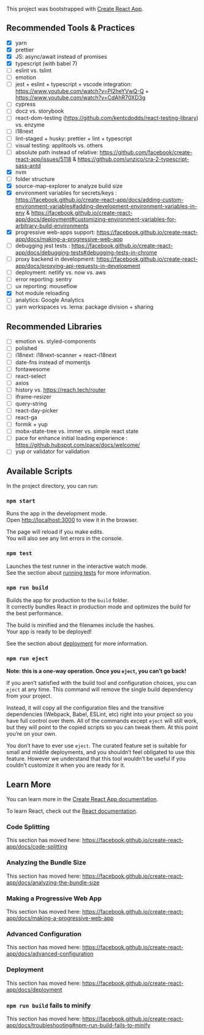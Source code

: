 This project was bootstrapped with [Create React App](https://github.com/facebook/create-react-app).

## Recommended Tools & Practices

- [x] yarn
- [x] prettier
- [x] JS: async/await instead of promises
- [x] typescript (with babel 7)
- [ ] eslint vs. tslint
- [ ] emotion
- [ ] jest + eslint + typescript + vscode integration: https://www.youtube.com/watch?v=Pl2heYVwQ-Q + https://www.youtube.com/watch?v=CdAhR70XD3g
- [ ] cypress
- [ ] docz vs. storybook
- [ ] react-dom-testing (https://github.com/kentcdodds/react-testing-library) vs. enzyme
- [ ] i18next
- [ ] lint-staged + husky: prettier + lint + typescript
- [ ] visual testing: applitools vs. others
- [ ] absolute path instead of relative: https://github.com/facebook/create-react-app/issues/5118 & https://github.com/unzico/cra-2-typescript-sass-antd
- [x] nvm
- [ ] folder structure
- [x] source-map-explorer to analyze build size
- [x] environment variables for secrets/keys : https://facebook.github.io/create-react-app/docs/adding-custom-environment-variables#adding-development-environment-variables-in-env & https://facebook.github.io/create-react-app/docs/deployment#customizing-environment-variables-for-arbitrary-build-environments
- [x] progressive web-apps support: https://facebook.github.io/create-react-app/docs/making-a-progressive-web-app
- [ ] debugging jest tests : https://facebook.github.io/create-react-app/docs/debugging-tests#debugging-tests-in-chrome
- [ ] proxy backend in development: https://facebook.github.io/create-react-app/docs/proxying-api-requests-in-development
- [ ] deployment: netlify vs. now vs. aws
- [ ] error reporting: sentry
- [ ] ux reporting: mouseflow
- [x] hot module reloading
- [ ] analytics: Google Analytics
- [ ] yarn workspaces vs. lerna: package division + sharing

## Recommended Libraries

- [ ] emotion vs. styled-components
- [ ] polished
- [ ] i18next: i18next-scanner + react-i18next
- [ ] date-fns instead of momentjs
- [ ] fontawesome
- [ ] react-select
- [ ] axios
- [ ] history vs. https://reach.tech/router
- [ ] iframe-resizer
- [ ] query-string
- [ ] react-day-picker
- [ ] react-ga
- [ ] formik + yup
- [ ] mobx-state-tree vs. immer vs. simple react state
- [ ] pace for enhance initial loading experience : https://github.hubspot.com/pace/docs/welcome/
- [ ] yup or validator for validation

## Available Scripts

In the project directory, you can run:

### `npm start`

Runs the app in the development mode.<br>
Open [http://localhost:3000](http://localhost:3000) to view it in the browser.

The page will reload if you make edits.<br>
You will also see any lint errors in the console.

### `npm test`

Launches the test runner in the interactive watch mode.<br>
See the section about [running tests](https://facebook.github.io/create-react-app/docs/running-tests) for more information.

### `npm run build`

Builds the app for production to the `build` folder.<br>
It correctly bundles React in production mode and optimizes the build for the best performance.

The build is minified and the filenames include the hashes.<br>
Your app is ready to be deployed!

See the section about [deployment](https://facebook.github.io/create-react-app/docs/deployment) for more information.

### `npm run eject`

**Note: this is a one-way operation. Once you `eject`, you can’t go back!**

If you aren’t satisfied with the build tool and configuration choices, you can `eject` at any time. This command will remove the single build dependency from your project.

Instead, it will copy all the configuration files and the transitive dependencies (Webpack, Babel, ESLint, etc) right into your project so you have full control over them. All of the commands except `eject` will still work, but they will point to the copied scripts so you can tweak them. At this point you’re on your own.

You don’t have to ever use `eject`. The curated feature set is suitable for small and middle deployments, and you shouldn’t feel obligated to use this feature. However we understand that this tool wouldn’t be useful if you couldn’t customize it when you are ready for it.

## Learn More

You can learn more in the [Create React App documentation](https://facebook.github.io/create-react-app/docs/getting-started).

To learn React, check out the [React documentation](https://reactjs.org/).

### Code Splitting

This section has moved here: https://facebook.github.io/create-react-app/docs/code-splitting

### Analyzing the Bundle Size

This section has moved here: https://facebook.github.io/create-react-app/docs/analyzing-the-bundle-size

### Making a Progressive Web App

This section has moved here: https://facebook.github.io/create-react-app/docs/making-a-progressive-web-app

### Advanced Configuration

This section has moved here: https://facebook.github.io/create-react-app/docs/advanced-configuration

### Deployment

This section has moved here: https://facebook.github.io/create-react-app/docs/deployment

### `npm run build` fails to minify

This section has moved here: https://facebook.github.io/create-react-app/docs/troubleshooting#npm-run-build-fails-to-minify
